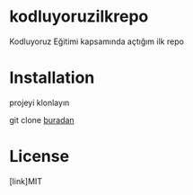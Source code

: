 # kodluyoruzilkrepo
Kodluyoruz Eğitimi kapsamında açtığım ilk repo

# Installation

projeyi klonlayın

git clone [buradan](https://github.com/fyagci9/kodluyoruzilkrepo)

# License

[link]MIT
